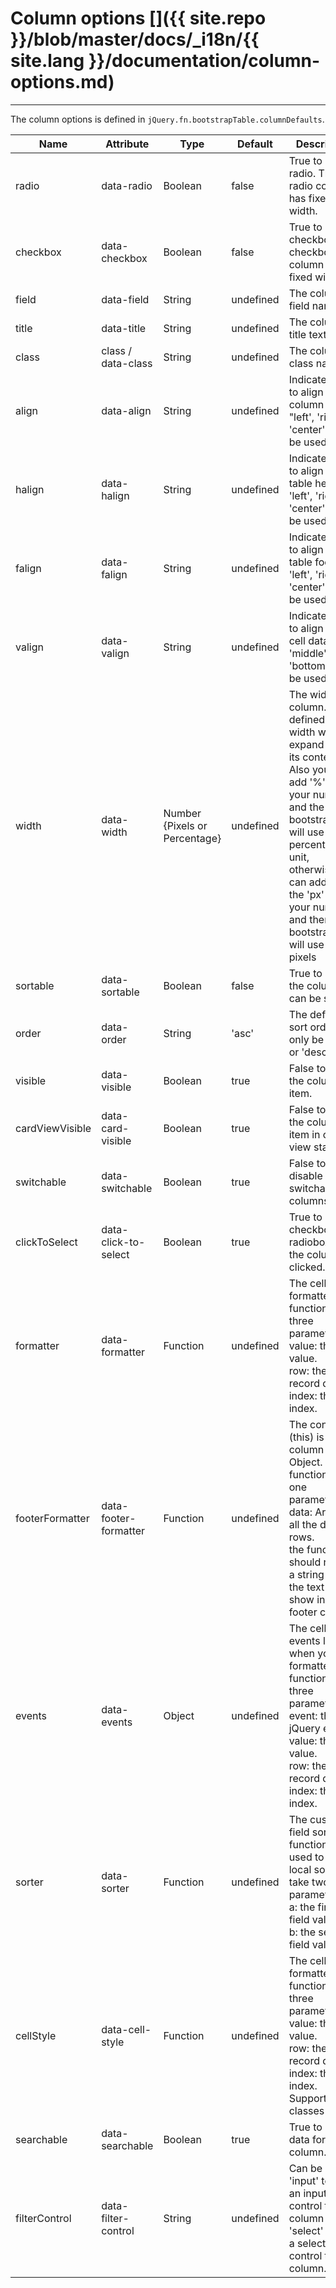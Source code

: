 # Column options []({{ site.repo }}/blob/master/docs/_i18n/{{ site.lang }}/documentation/column-options.md)

---

The column options is defined in `jQuery.fn.bootstrapTable.columnDefaults`.

<table class="table"
       data-toggle="table"
       data-search="true"
       data-show-toggle="true"
       data-show-columns="true">
    <thead>
    <tr>
        <th>Name</th>
        <th>Attribute</th>
        <th>Type</th>
        <th>Default</th>
        <th>Description</th>
    </tr>
    </thead>
    <tbody>
    <tr>
        <td>radio</td>
        <td>data-radio</td>
        <td>Boolean</td>
        <td>false</td>
        <td>True to show a radio. The radio column has fixed width.</td>
    </tr>
    <tr>
        <td>checkbox</td>
        <td>data-checkbox</td>
        <td>Boolean</td>
        <td>false</td>
        <td>True to show a checkbox. The checkbox column has fixed width.</td>
    </tr>
    <tr>
        <td>field</td>
        <td>data-field</td>
        <td>String</td>
        <td>undefined</td>
        <td>The column field name.</td>
    </tr>
    <tr>
        <td>title</td>
        <td>data-title</td>
        <td>String</td>
        <td>undefined</td>
        <td>The column title text.</td>
    </tr>
    <tr>
        <td>class</td>
        <td>class / data-class</td>
        <td>String</td>
        <td>undefined</td>
        <td>The column class name.</td>
    </tr>
    <tr>
        <td>align</td>
        <td>data-align</td>
        <td>String</td>
        <td>undefined</td>
        <td>Indicate how to align the column data. "left', 'right', 'center' can be used.</td>
    </tr>
    <tr>
        <td>halign</td>
        <td>data-halign</td>
        <td>String</td>
        <td>undefined</td>
        <td>Indicate how to align the table header. 'left', 'right', 'center' can be used.</td>
    </tr>
    <tr>
        <td>falign</td>
        <td>data-falign</td>
        <td>String</td>
        <td>undefined</td>
        <td>Indicate how to align the table footer. 'left', 'right', 'center' can be used.</td>
    </tr>
    <tr>
        <td>valign</td>
        <td>data-valign</td>
        <td>String</td>
        <td>undefined</td>
        <td>Indicate how to align the cell data. 'top', 'middle', 'bottom' can be used.</td>
    </tr>
    <tr>
        <td>width</td>
        <td>data-width</td>
        <td>Number {Pixels or Percentage}</td>
        <td>undefined</td>
        <td>The width of column. If not defined, the width will auto expand to fit its contents. Also you can add '%' to your number and
		the bootstrapTable will use the percentage unit, otherwise, you can add or no the 'px' to your number and then the bootstrapTable will use the pixels</td>
    </tr>
    <tr>
        <td>sortable</td>
        <td>data-sortable</td>
        <td>Boolean</td>
        <td>false</td>
        <td>True to allow the column can be sorted.
        </td>
    </tr>
    <tr>
        <td>order</td>
        <td>data-order</td>
        <td>String</td>
        <td>'asc'</td>
        <td>The default sort order, can only be 'asc' or 'desc'.</td>
    </tr>
    <tr>
        <td>visible</td>
        <td>data-visible</td>
        <td>Boolean</td>
        <td>true</td>
        <td>False to hide the columns item.</td>
    </tr>
    <tr>
        <td>cardViewVisible</td>
        <td>data-card-visible</td>
        <td>Boolean</td>
        <td>true</td>
        <td>False to hide the columns item in card view state.</td>
    </tr>
	<tr>
        <td>switchable</td>
        <td>data-switchable</td>
        <td>Boolean</td>
        <td>true</td>
        <td>False to disable the switchable of columns item.</td>
    </tr>
    <tr>
        <td>clickToSelect</td>
        <td>data-click-to-select</td>
        <td>Boolean</td>
        <td>true</td>
        <td>True to select checkbox or radiobox when the column is clicked.</td>
    </tr>
    <tr>
        <td>formatter</td>
        <td>data-formatter</td>
        <td>Function</td>
        <td>undefined</td>
        <td>
        The cell formatter function, take three parameters: <br>
        value: the field value. <br>
        row: the row record data.<br>
        index: the row index.</td>
    </tr>
    <tr>
        <td>footerFormatter</td>
        <td>data-footer-formatter</td>
        <td>Function</td>
        <td>undefined</td>
        <td>
        The context (this) is the column Object.
        The function, take one parameter: <br>
        data: Array of all the  data rows. <br>
        the function should return a string with the text to show in the footer cell.
    </tr>
    <tr>
        <td>events</td>
        <td>data-events</td>
        <td>Object</td>
        <td>undefined</td>
        <td>
        The cell events listener when you use formatter function, take three parameters: <br>
        event: the jQuery event. <br>
        value: the field value. <br>
        row: the row record data.<br>
        index: the row index.
        </td>
    </tr>
    <tr>
        <td>sorter</td>
        <td>data-sorter</td>
        <td>Function</td>
        <td>undefined</td>
        <td>
        The custom field sort function that used to do local sorting, take two parameters: <br>
        a: the first field value.<br>
        b: the second field value.
        </td>
    </tr>
    <tr>
        <td>cellStyle</td>
        <td>data-cell-style</td>
        <td>Function</td>
        <td>undefined</td>
        <td>
        The cell style formatter function, take three parameters: <br>
        value: the field value.<br>
        row: the row record data.<br>
        index: the row index.<br>
        Support classes or css.
        </td>
    </tr>
    <tr>
        <td>searchable</td>
        <td>data-searchable</td>
        <td>Boolean</td>
        <td>true</td>
        <td>
        True to search data for this column.
        </td>
    </tr>
    <tr>
        <td>filterControl</td>
        <td>data-filter-control</td>
        <td>String</td>
        <td>undefined</td>
        <td>
        Can be use 'input' to add an input control to the column or 'select' to add a select control to the column.
        </td>
    </tr>
    </tbody>
</table>
